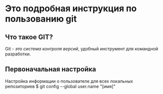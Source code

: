 # Это подробная инструкция по пользованию git

## Что такое GIT?  
Git - _это система контроля версий_, удобный инструмент для командной разработки.

## Первоначальная настройка    
Настройка информации о пользователе для всех локальных репозиториев
$ git config --global user.name "[имя]"
